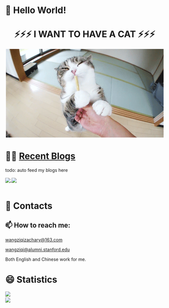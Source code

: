 <h1> 👋  Hello World! </h1>

<!--
**hzwdachui/hzwdachui** is a ✨ _special_ ✨ repository because its `README.md` (this file) appears on your GitHub profile.

Here are some ideas to get you started:

- 🔭 I’m currently working on ...
- 🌱 I’m currently learning ...
- 👯 I’m looking to collaborate on ...
- 🤔 I’m looking for help with ...
- 💬 Ask me about ...
- 📫 How to reach me: ...
- 😄 Pronouns: ...
- ⚡ Fun fact: ...
-->

<h1 style="text-align:center">⚡⚡⚡ I WANT TO HAVE A CAT ⚡⚡⚡</h1>

<div style="text-align:center">
	<img src="https://github.com/hzwdachui/hzwdachui/blob/master/catsuck.gif">
</div>

<h1>
    🤹‍♀️ <a href="https://github.com/hzwdachui/notes">Recent Blogs</a>
</h1>

<div>
	<p>todo: auto feed my blogs here</p>
	<a href="https://github.com/anuraghazra/github-readme-stats">
 	 <img align="center" src="https://github-readme-stats.vercel.app/api/pin/?username=hzwdachui&repo=Notes" />
	</a>
	<a href="https://github.com/anuraghazra/convoychat">
	<img align="center" src="https://github-readme-stats.vercel.app/api/pin/?username=hzwdachui&repo=flaskweb" />
	</a>
</div>
</br>

# 💬 Contacts
<h2> 📫 How to reach me: </h2>

wangziqizachary@163.com  

wangziqi@alumni.stanford.edu

Both English and Chinese work for me.

# 😄 Statistics
<a href="https://github.com/anuraghazra/github-readme-stats">
	<img align="center" src="https://github-readme-stats.vercel.app/api?username=hzwdachui&theme=dark&count_private=true&include_all_commits=true&hide=issues,contribs" />
</a>
</br>
<a href="https://github.com/anuraghazra/convoychat">
	<img align="center" src="https://github-readme-stats.vercel.app/api/top-langs/?username=hzwdachui&hide=Jupyter%20Notebook,CSS,SCSS,sass&theme=dark&layout=compact&card_width=445" />
</a>




